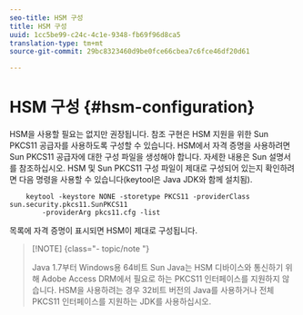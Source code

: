 ```yaml
---
seo-title: HSM 구성
title: HSM 구성
uuid: 1cc5be99-c24c-4c1e-9348-fb69f96d8ca5
translation-type: tm+mt
source-git-commit: 29bc8323460d9be0fce66cbea7c6fce46df20d61

---
```



# HSM 구성 {#hsm-configuration}

HSM을 사용할 필요는 없지만 권장됩니다. 참조 구현은 HSM 지원을 위한 Sun PKCS11 공급자를 사용하도록 구성할 수 있습니다. HSM에서 자격 증명을 사용하려면 Sun PKCS11 공급자에 대한 구성 파일을 생성해야 합니다. 자세한 내용은 Sun 설명서를 참조하십시오. HSM 및 Sun PKCS11 구성 파일이 제대로 구성되어 있는지 확인하려면 다음 명령을 사용할 수 있습니다(keytool은 Java JDK와 함께 설치됨).

```
    keytool -keystore NONE -storetype PKCS11 -providerClass sun.security.pkcs11.SunPKCS11 
        -providerArg pkcs11.cfg -list
```

목록에 자격 증명이 표시되면 HSM이 제대로 구성됩니다.

>[!NOTE] {class=&quot;- topic/note &quot;}
>
>Java 1.7부터 Windows용 64비트 Sun Java는 HSM 디바이스와 통신하기 위해 Adobe Access DRM에서 필요로 하는 PKCS11 인터페이스를 지원하지 않습니다. HSM을 사용하려는 경우 32비트 버전의 Java를 사용하거나 전체 PKCS11 인터페이스를 지원하는 JDK를 사용하십시오.


